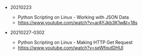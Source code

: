 - 20210223
	- Python Scripting on Linux - Working with JSON Data
	- https://www.youtube.com/watch?v=arAYJkb3K1w&t=18s

- 20210227-0302
	- Python Scripting on Linux - Making HTTP Get Request
	- https://www.youtube.com/watch?v=seWfqutDHUI
